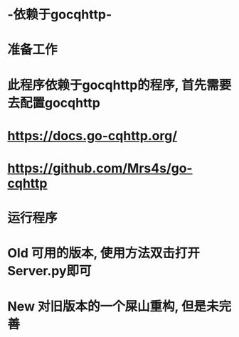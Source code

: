 # -依赖于gocqhttp-

# 准备工作
# 此程序依赖于gocqhttp的程序, 首先需要去配置gocqhttp
# https://docs.go-cqhttp.org/
# https://github.com/Mrs4s/go-cqhttp

# 运行程序
# Old   可用的版本, 使用方法双击打开Server.py即可
# New   对旧版本的一个屎山重构, 但是未完善
